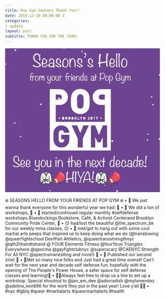 ```yaml
---
title: Pop Gym Seasons Thank You!!
date: 2019-12-30 00:00:00 Z
categories:
- update
layout: post
subtitle: THANK YOU FOR THE YEAR!
---
```


![Pop Gym Seasons Thank You!](/assets/seasonhello.jpg)

❄️ SEASONS HELLO FROM YOUR FRIENDS AT POP GYM ❄️
•
🙏 We just wanna thank everyone for this wonderful year we had: 🙏
•
💯 We did a ton of workshops, 💯
•
🤜 started/continued regular monthly #selfdefense workshops Bluestockings Bookstore, Café, & Activist Centerand Brooklyn Community Pride Center, 🤛
•
😔 had/lost the beautiful @the_spectrum_bk for our weekly mma classes, 😔
•
🥋 met/got to hang out with some cool martial arts peeps that inspired us to keep doing what we do (@transboxing @queerfightschool Devilfish Athletics, @queertransstrengthnyc @qth2hhandtohand @ FOUR Elements Fitness @four1true Triangles Everywhere @qpocma @gayfightclubnyc @superscarz @CAENYC Strength For All NYC @spectrumwrestling and more!) 🥋
•
📖 Published our second zine! 📖
•
🎉Met so many nice folks and Just had a great time overall! Can’t wait for the next year and decade self defense fun, hopefully with the opening of The People's Power House, a safer space for self defense classes and learning!🎉
•
💜💜Always feel free to drop us a line to set up a workshop. Special shoutout to @jan_em_dee @adorradish @mylomendez @adeline_kon666 for the work they put in the past year! Love y’all 💜💜
•
#nyc #lgbtq #queer #martialarts #queermartialarts #health
